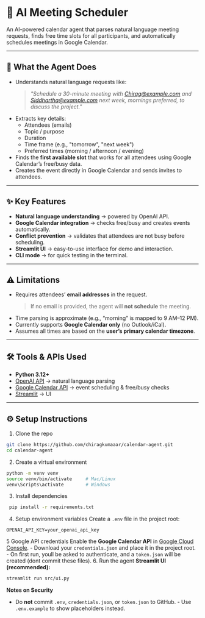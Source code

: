 # 📅 AI Meeting Scheduler

An AI-powered calendar agent that parses natural language meeting requests, finds free time slots for all participants, and automatically schedules meetings in Google Calendar.

---

## 🚀 What the Agent Does
- Understands natural language requests like:
  > *"Schedule a 30-minute meeting with Chirag@example.com and Siddhartha@example.com next week, mornings preferred, to discuss the project."*
- Extracts key details:
  - Attendees (emails)
  - Topic / purpose
  - Duration
  - Time frame (e.g., "tomorrow", "next week")
  - Preferred times (morning / afternoon / evening)
- Finds the **first available slot** that works for all attendees using Google Calendar’s free/busy data.
- Creates the event directly in Google Calendar and sends invites to attendees.

---

## ✨ Key Features
- **Natural language understanding** → powered by OpenAI API.
- **Google Calendar integration** → checks free/busy and creates events automatically.
- **Conflict prevention** → validates that attendees are not busy before scheduling.
- **Streamlit UI** → easy-to-use interface for demo and interaction.
- **CLI mode** → for quick testing in the terminal.

---

## ⚠️ Limitations
- Requires attendees’ **email addresses** in the request.  
  > If no email is provided, the agent will **not schedule** the meeting.
- Time parsing is approximate (e.g., “morning” is mapped to 9 AM–12 PM).
- Currently supports **Google Calendar only** (no Outlook/iCal).
- Assumes all times are based on the **user’s primary calendar timezone**.

---

## 🛠️ Tools & APIs Used
- **Python 3.12+**
- [OpenAI API](https://platform.openai.com/) → natural language parsing  
- [Google Calendar API](https://developers.google.com/calendar) → event scheduling & free/busy checks  
- [Streamlit](https://streamlit.io/) → UI   

---

## ⚙️ Setup Instructions

1. Clone the repo
```bash
git clone https://github.com/chiragkumaaar/calendar-agent.git
cd calendar-agent
```
2. Create a virtual environment
 ```bash
 python -m venv venv
 source venv/bin/activate     # Mac/Linux
 venv\Scripts\activate        # Windows
```
3. Install dependencies
```bash
 pip install -r requirements.txt
 ```
4. Setup environment variables
 Create a `.env` file in the project root:
 ```env
 OPENAI_API_KEY=your_openai_api_key
```
5 Google API credentials
 Enable the **Google Calendar API** in [Google Cloud
 Console](https://console.cloud.google.com/).  - Download your `credentials.json` and place it in the project root.  - On first run, youll be asked to authenticate, and a `token.json` will be created (dont commit these files).
6. Run the agent
 **Streamlit UI (recommended):**
 ```bash
 streamlit run src/ui.py
```
**Notes on Security**
- Do **not** commit `.env`, `credentials.json`, or `token.json` to GitHub.  - Use `.env.example` to show placeholders instead.  
